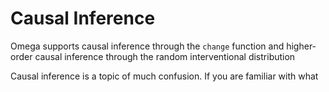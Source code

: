 # Causal Inference

Omega supports causal inference through the `change` function and higher-order causal inference through the random interventional distribution

Causal inference is a topic of much confusion.
If you are familiar with what 